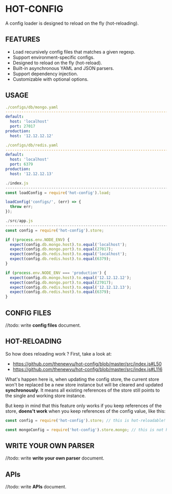 # HOT-CONFIG

A config loader is designed to reload on the fly (hot-reloading).

## FEATURES

* Load recursively config files that matches a given regexp.
* Support environment-specific configs.
* Designed to reload on the fly (hot-reload).
* Built-in asynchronous YAML and JSON parsers.
* Support dependency injection.
* Customizable with optional options.

## USAGE

```yaml
./configs/db/mongo.yaml
--------------------------------------------------------------------------------
default:
  host: 'localhost'
  port: 27017
production:
  host: '12.12.12.12'
```

```yaml
./configs/db/redis.yaml
--------------------------------------------------------------------------------
default:
  host: 'localhost'
  port: 6379
production:
  host: '12.12.12.13'
```

```js
./index.js
--------------------------------------------------------------------------------
const loadConfig = require('hot-config').load;

loadConfig('configs/', (err) => {
  throw err;
});
```

```js
./src/app.js
--------------------------------------------------------------------------------
const config = require('hot-config').store;

if (!process.env.NODE_ENV) {
  expect(config.db.mongo.host).to.equal('localhost');
  expect(config.db.mongo.port).to.equal(27017);
  expect(config.db.redis.host).to.equal('localhost');
  expect(config.db.redis.host).to.equal(6379);
}

if (process.env.NODE_ENV === 'production') {
  expect(config.db.mongo.host).to.equal('12.12.12.12');
  expect(config.db.mongo.port).to.equal(27017);
  expect(config.db.redis.host).to.equal('12.12.12.13');
  expect(config.db.redis.host).to.equal(6379);
}
```

## CONFIG FILES

//todo: write **config files** document.


## HOT-RELOADING

So how does reloading work ? First, take a look at:

* https://github.com/thenewvu/hot-config/blob/master/src/index.js#L50
* https://github.com/thenewvu/hot-config/blob/master/src/index.js#L116

What's happen here is, when updating the config store, the current store won't be replaced be a new store instance but will be cleared and updated **synchronously**. It means all existing references of the store still points to the single and working store instance.

But keep in mind that this feature only works if you keep references of the store, **doens't work** when you keep references of the config value, like this:

```js
const config = require('hot-config').store; // this is hot-reloadable!

const mongoConfig = require('hot-config').store.mongo; // this is not hot-reloadable!
```

## WRITE YOUR OWN PARSER

//todo: write **write your own parser** document.

## APIs

//todo: write **APIs** document.



